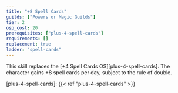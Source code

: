 ```yaml
---
title: "+8 Spell Cards"
guilds: ["Powers or Magic Guilds"]
tier: 2
osp_cost: 20
prerequisites: ["plus-4-spell-cards"]
requirements: []
replacement: true
ladder: "spell-cards"
---
```

This skill replaces the [+4 Spell Cards OS][plus-4-spell-cards]. The character gains +8 spell cards per day, subject to the rule of double.

[plus-4-spell-cards]: {{< ref "plus-4-spell-cards" >}}